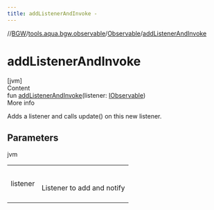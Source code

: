 ```yaml
---
title: addListenerAndInvoke -
---
```

//[BGW](../../../index.md)/[tools.aqua.bgw.observable](../index.md)/[Observable](index.md)/[addListenerAndInvoke](add-listener-and-invoke.md)



# addListenerAndInvoke  
[jvm]  
Content  
fun [addListenerAndInvoke](add-listener-and-invoke.md)(listener: [IObservable](../-i-observable/index.md))  
More info  


Adds a listener and calls update() on this new listener.



## Parameters  
  
jvm  
  
| | |
|---|---|
| <a name="tools.aqua.bgw.observable/Observable/addListenerAndInvoke/#tools.aqua.bgw.observable.IObservable/PointingToDeclaration/"></a>listener| <a name="tools.aqua.bgw.observable/Observable/addListenerAndInvoke/#tools.aqua.bgw.observable.IObservable/PointingToDeclaration/"></a><br><br>Listener to add and notify<br><br>|
  
  



